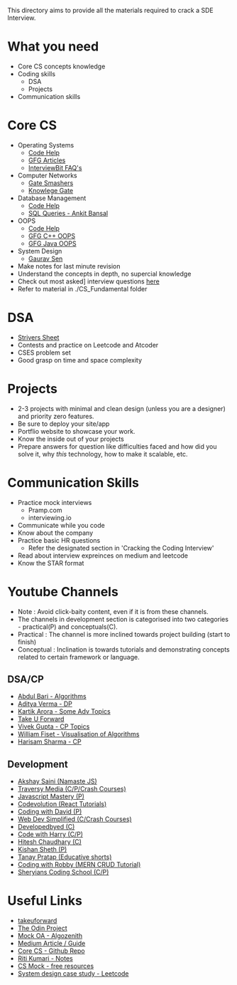 This directory aims to provide all the materials required to crack a SDE Interview. 

# What you need
- Core CS concepts knowledge
- Coding skills
    - DSA
    - Projects
- Communication skills

# Core CS
- Operating Systems
    - [Code Help](https://www.youtube.com/playlist?list=PLDzeHZWIZsTr3nwuTegHLa2qlI81QweYG)
    - [GFG Articles](https://www.geeksforgeeks.org/operating-systems/)
    - [InterviewBit FAQ's](https://www.interviewbit.com/operating-system-interview-questions/)
- Computer Networks
   - [Gate Smashers](https://www.youtube.com/playlist?list=PLxCzCOWd7aiGFBD2-2joCpWOLUrDLvVV_)
   - [Knowlege Gate](https://www.youtube.com/playlist?list=PLmXKhU9FNesSjFbXSZGF8JF_4LVwwofCd)
- Database Management
  - [Code Help](https://www.youtube.com/playlist?list=PLDzeHZWIZsTpukecmA2p5rhHM14bl2dHU)
  - [SQL Queries - Ankit Bansal](https://www.youtube.com/@ankitbansal6/playlists)
- OOPS
  - [Code Help](https://www.youtube.com/playlist?list=PLDzeHZWIZsTqouGFa8IyE8K-5hbtAppCC)
  - [GFG C++ OOPS](https://www.geeksforgeeks.org/object-oriented-programming-in-cpp/?ref=shm)
  - [GFG Java OOPS](https://www.geeksforgeeks.org/object-oriented-programming-oops-concept-in-java/)
- System Design
  - [Gaurav Sen](https://www.youtube.com/playlist?list=PLMCXHnjXnTnvo6alSjVkgxV-VH6EPyvoX)
- Make notes for last minute revision
- Understand the concepts in depth, no supercial knowledge
- Check out most asked] interview questions [here](https://takeuforward.org/interviews/must-do-questions-for-dbms-cn-os-interviews-sde-core-sheet/)
- Refer to material in ./CS_Fundamental folder


# DSA
- [Strivers Sheet](https://takeuforward.org/interviews/strivers-sde-sheet-top-coding-interview-problems/)
- Contests and practice on Leetcode and Atcoder
- CSES problem set
- Good grasp on time and space complexity
  
# Projects
- 2-3 projects with minimal and clean design (unless you are a designer) and priority zero features.
- Be sure to deploy your site/app
- Portflio website to showcase your work.
- Know the inside out of your projects
- Prepare answers for question like difficulties faced and how did you solve it, why _this_ technology, how to make it scalable, etc.

# Communication Skills
- Practice mock interviews
    - Pramp.com
    - interviewing.io
- Communicate while you code
- Know about the company
- Practice basic HR questions
    - Refer the designated section in 'Cracking the Coding Interview'
- Read about interview expreinces on medium and leetcode
- Know the STAR format

# Youtube Channels
- Note : Avoid click-baity content, even if it is from these channels.
-  The channels in development section is categorised into two categories - practical(P) and conceptuals(C).
- Practical : The channel is more inclined towards project building (start to finish)
- Conceptual : Inclination is towards tutorials and demonstrating concepts related to certain framework or language.
## DSA/CP
- [Abdul Bari - Algorithms](https://www.youtube.com/@abdul_bari)
- [Aditya Verma - DP](https://www.youtube.com/@TheAdityaVerma)
- [Kartik Arora - Some Adv Topics](https://www.youtube.com/@AlgosWithKartik/playlists)
- [Take U Forward](https://www.youtube.com/@takeUforward)
- [Vivek Gupta - CP Topics](https://www.youtube.com/@vivekgupta3484)
- [William Fiset - Visualisation of Algorithms](https://www.youtube.com/@WilliamFiset-videos/playlists)
- [Harisam Sharma - CP](https://www.youtube.com/@Harisamsharma)
## Development
- [Akshay Saini (Namaste JS)](https://www.youtube.com/@akshaymarch7)
- [Traversy Media (C/P/Crash Courses)](https://www.youtube.com/@TraversyMedia)
- [Javascript Mastery (P)](https://www.youtube.com/@javascriptmastery)
- [Codevolution (React Tutorials)](https://www.youtube.com/@Codevolution)
- [Coding with David (P)](https://www.youtube.com/@CodingWithDawid)
- [Web Dev Simplified (C/Crash Courses)](https://www.youtube.com/@WebDevSimplified)
- [Developedbyed (C)](https://www.youtube.com/@developedbyed)
- [Code with Harry (C/P)](https://www.youtube.com/@CodeWithHarry)
- [Hitesh Chaudhary (C)](https://www.youtube.com/@HiteshChoudharydotcom)
- [Kishan Sheth (P)](https://www.youtube.com/@KishanSheth21)
- [Tanay Pratap (Educative shorts)](https://www.youtube.com/@tanaypratap)
- [Coding with Robby (MERN CRUD Tutorial)](https://www.youtube.com/@codingwithrobby)
- [Sheryians Coding School (C/P)](https://www.youtube.com/@thesheryianscodingschool)


# Useful Links 
- [takeuforward](https://takeuforward.org/)
- [The Odin Project](https://www.theodinproject.com/)
- [Mock OA - Algozenith](https://www.practice.algozenith.com/dashboard)
- [Medium Article / Guide](https://medium.com/@devgrowth/the-ultimate-guide-to-software-development-job-interview-prep-146028b773af)
- [Core CS - Github Repo](https://github.com/notescs/notes)
- [Riti Kumari - Notes](https://github.com/riti2409/Resources-for-preparation-Of-Placements)
- [CS Mock - free resources](https://csmock.com/free-resources)
- [System design case study - Leetcode](https://leetcode.com/discuss/interview-question/3653934/complete-system-design-case-studies-bookmark-it)

